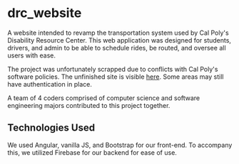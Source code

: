 # drc_website

A website intended to revamp the transportation system used by Cal Poly's Disability Resource Center. This web application was designed for students, drivers, and admin to be able to schedule rides, be routed, and oversee all users with ease.

The project was unfortunately scrapped due to conflicts with Cal Poly's software policies. The unfinished site is visible [here](https://drc-tram.firebaseapp.com). Some areas may still have authentication in place.

A team of 4 coders comprised of computer science and software engineering majors contributed to this project together.

## Technologies Used

We used Angular, vanilla JS, and Bootstrap for our front-end. To accompany this, we utilized Firebase for our backend for ease of use.
